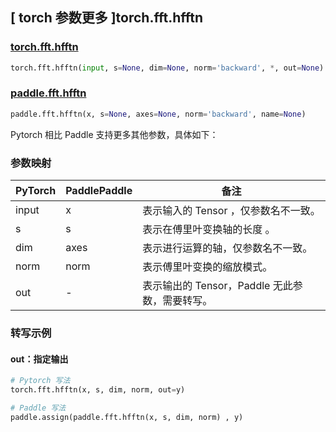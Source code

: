 ## [ torch 参数更多 ]torch.fft.hfftn

### [torch.fft.hfftn](https://pytorch.org/docs/stable/generated/torch.fft.hfftn.html?highlight=torch+fft+hfftn#torch.fft.hfftn)

```python
torch.fft.hfftn(input, s=None, dim=None, norm='backward', *, out=None)
```

### [paddle.fft.hfftn](https://www.paddlepaddle.org.cn/documentation/docs/zh/develop/api/paddle/fft/hfftn_cn.html)

```python
paddle.fft.hfftn(x, s=None, axes=None, norm='backward', name=None)
```

Pytorch 相比 Paddle 支持更多其他参数，具体如下：

### 参数映射

| PyTorch                             | PaddlePaddle | 备注                                                                    |
| ----------------------------------- | ------------ | ----------------------------------------------------------------------- |
| input     | x           | 表示输入的 Tensor ，仅参数名不一致。            |
| s     | s           | 表示在傅里叶变换轴的长度 。                         |
| dim       | axes        | 表示进行运算的轴，仅参数名不一致。               |
| norm     | norm           | 表示傅里叶变换的缩放模式。                    |
| out           | -      | 表示输出的 Tensor，Paddle 无此参数，需要转写。    |

###  转写示例
#### out：指定输出
```python
# Pytorch 写法
torch.fft.hfftn(x, s, dim, norm, out=y)

# Paddle 写法
paddle.assign(paddle.fft.hfftn(x, s, dim, norm) , y)
```
